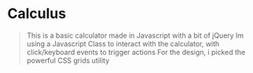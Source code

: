 # Calculus
> This is a basic calculator made in Javascript with a bit of jQuery
> Im using a Javascript Class to interact with the calculator, with click/keyboard events to trigger actions
> For the design, i picked the powerful CSS grids utility
